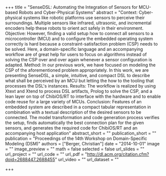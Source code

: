 +++
title = "SenseDSL: Automating the Integration of Sensors for MCU-based Robots and Cyber-Physical Systems"
abstract = "Context: Cyber-physical systems like robotic platforms use sensors to perceive their surroundings. Multiple sensors like infrared, ultrasonic, and incremental encoders help these robots to orient act safely in their environment. Objective: However, finding a valid setup how to connect all sensors to a microcontroller (MCU) and to configure the embedded operating system correctly is hard because a constraint-satisfaction problem (CSP) needs to be solved. Here, a domain-specific language and an accompanying workflow are of great help for users to focus on algorithms instead of solving the CSP over and over again whenever a sensor configuration is adapted. Method: In our previous work, we have focused on modeling the CSP of the aforementioned problem appropriately. In this work, we are presenting SenseDSL, a simple, intuitive, and compact DSL to describe what shall be perceived by an MCU but letting the how to the tooling that processes the DSL's instances. Results: The workflow is realized by using Xtext and Xtend to process DSL artifacts, Prolog to solve the CSP, and a lean layer on top of ChibiOS/RT to interface with the hardware and to enable code reuse for a large variety of MCUs. Conclusion: Features of an embedded system are described in a compact tabular representation in combination with a textual description of the desired sensors to be connected. The model transformation and code generation process verifies the setup, finds automatically the best connection plan for the given sensors, and generates the required code for ChibiOS/RT and an accompanying host application"
abstract_short = ""
publication_short = ""
publication = "Proceedings of the 14th Workshop on Domain-Specific Modeling (DSM)"
authors = ["Berger, Christian"]
date = "2014-10-01"
image = ""
image_preview = ""
math = false
selected = false
url_slides = ""
url_project = ""
url_code = ""
url_pdf = "http://dl.acm.org/citation.cfm?doid=2688447.2688455"
url_video = ""
url_dataset = ""

+++
